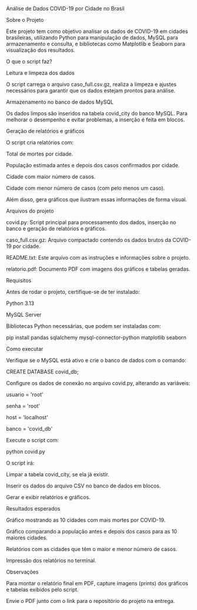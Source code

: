 Análise de Dados COVID-19 por Cidade no Brasil

Sobre o Projeto



Este projeto tem como objetivo analisar os dados de COVID-19 em cidades brasileiras, utilizando Python para manipulação de dados, MySQL para armazenamento e consulta, e bibliotecas como Matplotlib e Seaborn para visualização dos resultados.



O que o script faz?



Leitura e limpeza dos dados

O script carrega o arquivo caso\_full.csv.gz, realiza a limpeza e ajustes necessários para garantir que os dados estejam prontos para análise.



Armazenamento no banco de dados MySQL

Os dados limpos são inseridos na tabela covid\_city do banco MySQL. Para melhorar o desempenho e evitar problemas, a inserção é feita em blocos.



Geração de relatórios e gráficos

O script cria relatórios com:



Total de mortes por cidade.



População estimada antes e depois dos casos confirmados por cidade.



Cidade com maior número de casos.



Cidade com menor número de casos (com pelo menos um caso).



Além disso, gera gráficos que ilustram essas informações de forma visual.



Arquivos do projeto



covid.py: Script principal para processamento dos dados, inserção no banco e geração de relatórios e gráficos.



caso\_full.csv.gz: Arquivo compactado contendo os dados brutos da COVID-19 por cidade.



README.txt: Este arquivo com as instruções e informações sobre o projeto.



relatorio.pdf: Documento PDF com imagens dos gráficos e tabelas geradas.



Requisitos



Antes de rodar o projeto, certifique-se de ter instalado:



Python 3.13



MySQL Server



Bibliotecas Python necessárias, que podem ser instaladas com:



pip install pandas sqlalchemy mysql-connector-python matplotlib seaborn



Como executar



Verifique se o MySQL está ativo e crie o banco de dados com o comando:



CREATE DATABASE covid\_db;





Configure os dados de conexão no arquivo covid.py, alterando as variáveis:



usuario = 'root'

senha = 'root'

host = 'localhost'

banco = 'covid\_db'





Execute o script com:



python covid.py





O script irá:



Limpar a tabela covid\_city, se ela já existir.



Inserir os dados do arquivo CSV no banco de dados em blocos.



Gerar e exibir relatórios e gráficos.



Resultados esperados



Gráfico mostrando as 10 cidades com mais mortes por COVID-19.



Gráfico comparando a população antes e depois dos casos para as 10 maiores cidades.



Relatórios com as cidades que têm o maior e menor número de casos.



Impressão dos relatórios no terminal.



Observações



Para montar o relatório final em PDF, capture imagens (prints) dos gráficos e tabelas exibidos pelo script.



Envie o PDF junto com o link para o repositório do projeto na entrega.

